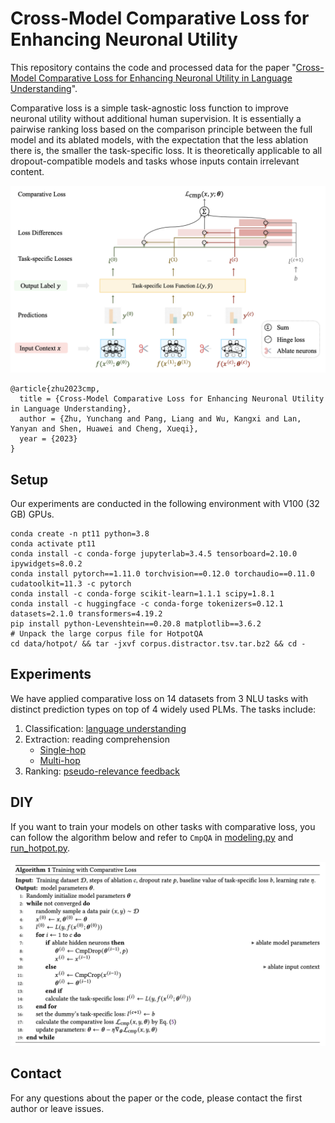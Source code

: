 # Cross-Model Comparative Loss for Enhancing Neuronal Utility

This repository contains the code and processed data for the
paper "[Cross-Model Comparative Loss for Enhancing Neuronal Utility in Language Understanding](https://arxiv.org/pdf/2301.03765.pdf)".

Comparative loss is a simple task-agnostic loss function to improve neuronal utility without additional human
supervision.
It is essentially a pairwise ranking loss based on the comparison principle between the full model and its ablated
models, with the expectation that the less ablation there is, the smaller the task-specific loss.
It is theoretically applicable to all dropout-compatible models and tasks whose inputs contain irrelevant content.

![framework](img/framework.png)

```
@article{zhu2023cmp,
  title = {Cross-Model Comparative Loss for Enhancing Neuronal Utility in Language Understanding},
  author = {Zhu, Yunchang and Pang, Liang and Wu, Kangxi and Lan, Yanyan and Shen, Huawei and Cheng, Xueqi},
  year = {2023}
}
```

## Setup

Our experiments are conducted in the following environment with V100 (32 GB) GPUs.

```shell
conda create -n pt11 python=3.8
conda activate pt11
conda install -c conda-forge jupyterlab=3.4.5 tensorboard=2.10.0 ipywidgets=8.0.2
conda install pytorch==1.11.0 torchvision==0.12.0 torchaudio==0.11.0 cudatoolkit=11.3 -c pytorch
conda install -c conda-forge scikit-learn=1.1.1 scipy=1.8.1
conda install -c huggingface -c conda-forge tokenizers=0.12.1 datasets=2.1.0 transformers=4.19.2
pip install python-Levenshtein==0.20.8 matplotlib==3.6.2
# Unpack the large corpus file for HotpotQA
cd data/hotpot/ && tar -jxvf corpus.distractor.tsv.tar.bz2 && cd -
```

## Experiments

We have applied comparative loss on 14 datasets from 3 NLU tasks with distinct prediction types on top of 4 widely used
PLMs.
The tasks include:

1. Classification: [language understanding](https://github.com/zycdev/CmpLoss/blob/main/scripts/GLUE.md)
2. Extraction: reading comprehension
    - [Single-hop](https://github.com/zycdev/CmpLoss/blob/main/scripts/SQuAD.md)
    - [Multi-hop](https://github.com/zycdev/CmpLoss/blob/main/scripts/HotpotQA.md)
3. Ranking: [pseudo-relevance feedback](https://github.com/zycdev/LoL)

## DIY

If you want to train your models on other tasks with comparative loss, you can follow the algorithm below and refer
to `CmpQA`
in [modeling.py](https://github.com/zycdev/CmpLoss/blob/main/modeling.py#L197)
and [run_hotpot.py](https://github.com/zycdev/CmpLoss/blob/main/run_hotpot.py).

![algorithm](img/algorithm.png)

## Contact

For any questions about the paper or the code, please contact the first author or leave issues. 